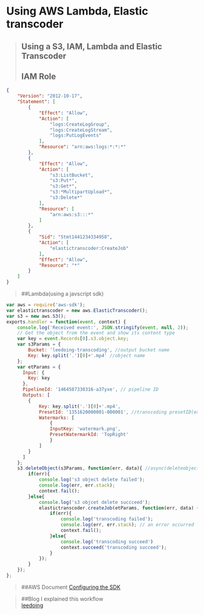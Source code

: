 Using AWS Lambda, Elastic transcoder
====================================================

>## Using a S3, IAM, Lambda and Elastic Transcoder
>## IAM Role
```json
{
    "Version": "2012-10-17",
    "Statement": [
        {
            "Effect": "Allow",
            "Action": [
                "logs:CreateLogGroup",
                "logs:CreateLogStream",
                "logs:PutLogEvents"
            ],
            "Resource": "arn:aws:logs:*:*:*"
        },
        {
            "Effect": "Allow",
            "Action": [
                "s3:ListBucket",
                "s3:Put*",
                "s3:Get*",
                "s3:*MultipartUpload*",
                "s3:Delete*"
            ],
            "Resource": [
                "arn:aws:s3:::*"
            ]
        },
        {
            "Sid": "Stmt1441234334958",
            "Action": [
                "elastictranscoder:CreateJob"
            ],
            "Effect": "Allow",
            "Resource": "*"
        }
    ]
}
```
>##Lambda(using a javscript sdk)
```javascript
var aws = require('aws-sdk');
var elastictranscoder = new aws.ElasticTranscoder();
var s3 = new aws.S3();
exports.handler = function(event, context) {
    console.log('Received event:', JSON.stringify(event, null, 2));
    // Get the object from the event and show its content type
    var key = event.Records[0].s3.object.key;
    var s3Params = {
        Bucket: 'leedoing-transcoding', //output bucket name
        Key: key.split('.')[0]+'.mp4' //object name
    };
    var etParams = {
      Input: {
        Key: key
      },
      PipelineId: '1464587330316-a37yxe', // pipeline ID
      Outputs: [
        {
            Key: key.split('.')[0]+'.mp4',
            PresetId: '1351620000001-000001', //transcoding presetID(ex. gerneric1080p)
            Watermarks: [
                {
                InputKey: 'watermark.png',
                PresetWatermarkId: 'TopRight'
                }
            ]
        }
      ]
    };
    s3.deleteObject(s3Params, function(err, data){ //async(deleteobject, transcoding)
        if(err){
            console.log('s3 object delete failed');
            console.log(err, err.stack);
            context.fail();
        }else{
            console.log('s3 objcet delete succceed');
            elastictranscoder.createJob(etParams, function(err, data) {
                if(err){
                    console.log('transcoding failed');
                    console.log(err, err.stack); // an error occurred
                    context.fail();
                }else{
                    console.log('transcoding succeed')
                    context.succeed('transcoding succeed');
                }
            });
        } 
    });
};
```
>##AWS Document
[Configuring the SDK](http://docs.aws.amazon.com/AWSJavaScriptSDK/latest/AWS/ElasticTranscoder.html)

>##Blog
>I explained this workflow </br>
>[leedoing](http://blog.leedoing.com/category/Application%20Service/ElasticTranscoder)

